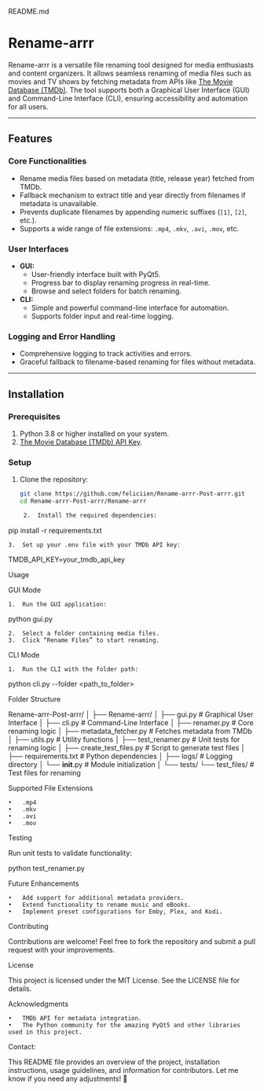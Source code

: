 README.md

# Rename-arrr

Rename-arrr is a versatile file renaming tool designed for media enthusiasts and content organizers. It allows seamless renaming of media files such as movies and TV shows by fetching metadata from APIs like [The Movie Database (TMDb)](https://www.themoviedb.org/). The tool supports both a Graphical User Interface (GUI) and Command-Line Interface (CLI), ensuring accessibility and automation for all users.

---

## **Features**

### **Core Functionalities**
- Rename media files based on metadata (title, release year) fetched from TMDb.
- Fallback mechanism to extract title and year directly from filenames if metadata is unavailable.
- Prevents duplicate filenames by appending numeric suffixes (`[1]`, `[2]`, etc.).
- Supports a wide range of file extensions: `.mp4`, `.mkv`, `.avi`, `.mov`, etc.

### **User Interfaces**
- **GUI:**
  - User-friendly interface built with PyQt5.
  - Progress bar to display renaming progress in real-time.
  - Browse and select folders for batch renaming.
- **CLI:**
  - Simple and powerful command-line interface for automation.
  - Supports folder input and real-time logging.

### **Logging and Error Handling**
- Comprehensive logging to track activities and errors.
- Graceful fallback to filename-based renaming for files without metadata.

---

## **Installation**

### **Prerequisites**
1. Python 3.8 or higher installed on your system.
2. [The Movie Database (TMDb) API Key](https://developers.themoviedb.org/3/getting-started/introduction).

### **Setup**
1. Clone the repository:
   ```bash
   git clone https://github.com/feliciien/Rename-arrr-Post-arrr.git
   cd Rename-arrr-Post-arrr/Rename-arrr

	2.	Install the required dependencies:

pip install -r requirements.txt


	3.	Set up your .env file with your TMDb API key:

TMDB_API_KEY=your_tmdb_api_key

Usage

GUI Mode

	1.	Run the GUI application:

python gui.py


	2.	Select a folder containing media files.
	3.	Click “Rename Files” to start renaming.

CLI Mode

	1.	Run the CLI with the folder path:

python cli.py --folder <path_to_folder>

Folder Structure

Rename-arrr-Post-arrr/
│
├── Rename-arrr/
│   ├── gui.py                  # Graphical User Interface
│   ├── cli.py                  # Command-Line Interface
│   ├── renamer.py              # Core renaming logic
│   ├── metadata_fetcher.py     # Fetches metadata from TMDb
│   ├── utils.py                # Utility functions
│   ├── test_renamer.py         # Unit tests for renaming logic
│   ├── create_test_files.py    # Script to generate test files
│   ├── requirements.txt        # Python dependencies
│   ├── logs/                   # Logging directory
│   └── __init__.py             # Module initialization
│
└── tests/
    └── test_files/             # Test files for renaming

Supported File Extensions

	•	.mp4
	•	.mkv
	•	.avi
	•	.mov

Testing

Run unit tests to validate functionality:

python test_renamer.py

Future Enhancements

	•	Add support for additional metadata providers.
	•	Extend functionality to rename music and eBooks.
	•	Implement preset configurations for Emby, Plex, and Kodi.

Contributing

Contributions are welcome! Feel free to fork the repository and submit a pull request with your improvements.

License

This project is licensed under the MIT License. See the LICENSE file for details.

Acknowledgments

	•	TMDb API for metadata integration.
	•	The Python community for the amazing PyQt5 and other libraries used in this project.

Contact:



This README file provides an overview of the project, installation instructions, usage guidelines, and information for contributors. Let me know if you need any adjustments! 🚀